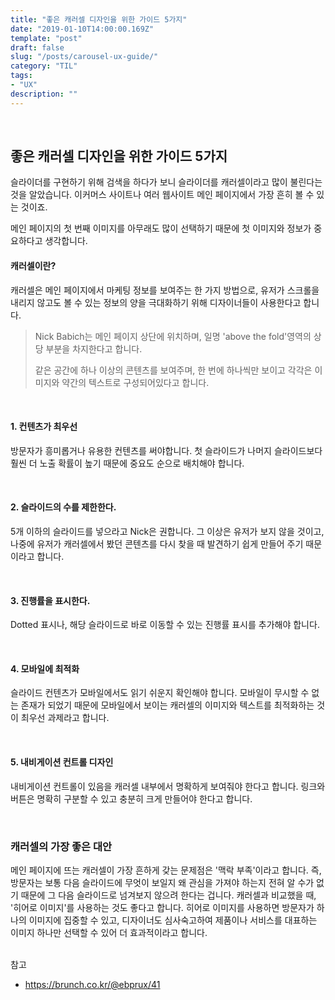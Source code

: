 ```yaml
---
title: "좋은 캐러셀 디자인을 위한 가이드 5가지"
date: "2019-01-10T14:00:00.169Z"
template: "post"
draft: false
slug: "/posts/carousel-ux-guide/"
category: "TIL"
tags:
- "UX"
description: ""
---
```


<br>

## 좋은 캐러셀 디자인을 위한 가이드 5가지

슬라이더를 구현하기 위해 검색을 하다가 보니 슬라이더를 캐러셀이라고 많이 불린다는 것을 알았습니다. 이커머스 사이트나 여러 웹사이트 메인 페이지에서 가장 흔히 볼 수 있는 것이죠.

메인 페이지의 첫 번째 이미지를 아무래도 많이 선택하기 때문에 첫 이미지와 정보가 중요하다고 생각합니다.

#### 캐러셀이란?

캐러셀은 메인 페이지에서 마케팅 정보를 보여주는 한 가지 방법으로, 유저가 스크롤을 내리지 않고도 볼 수 있는 정보의 양을 극대화하기 위해 디자이너들이 사용한다고 합니다.

> Nick Babich는
> 메인 페이지 상단에 위치하며, 일명 'above the fold'영역의 상당 부분을 차지한다고 합니다.
>
> 같은 공간에 하나 이상의 콘텐츠를 보여주며, 한 번에 하나씩만 보이고 각각은 이미지와 약간의 텍스트로 구성되어있다고 합니다.

<br>

#### 1. 컨텐츠가 최우선

방문자가 흥미롭거나 유용한 컨텐츠를 써야합니다.
첫 슬라이드가 나머지 슬라이드보다 훨씬 더 노출 확률이 높기 때문에 중요도 순으로 배치해야 합니다.

<br>

#### 2. 슬라이드의 수를 제한한다.

5개 이하의 슬라이드를 넣으라고 Nick은 권합니다. 그 이상은 유저가 보지 않을 것이고, 나중에 유저가 캐러셀에서 봤던 콘텐츠를 다시 찾을 때 발견하기 쉽게 만들어 주기 때문이라고 합니다.

<br>

#### 3. 진행률을 표시한다.

Dotted 표시나, 해당 슬라이드로 바로 이동할 수 있는 진행률 표시를 추가해야 합니다.

<br>

#### 4. 모바일에 최적화

슬라이드 컨텐츠가 모바일에서도 읽기 쉬운지 확인해야 합니다.
모바일이 무시할 수 없는 존재가 되었기 때문에 모바일에서 보이는 캐러셀의 이미지와 텍스트를 최적화하는 것이 최우선 과제라고 합니다.

<br>

#### 5. 내비게이션 컨트롤 디자인

내비게이션 컨트롤이 있음을 캐러셀 내부에서 명확하게 보여줘야 한다고 합니다. 링크와 버튼은 명확히 구분할 수 있고 충분히 크게 만들어야 한다고 합니다.

<br>

### 캐러셀의 가장 좋은 대안

메인 페이지에 뜨는 캐러셀이 가장 흔하게 갖는 문제점은 '맥락 부족'이라고 합니다. 즉, 방문자는 보통 다음 슬라이드에 무엇이 보일지 왜 관심을 가져야 하는지 전혀 알 수가 없기 때문에 그 다음 슬라이드로 넘겨보지 않으려 한다는 겁니다. 캐러셀과 비교했을 때, '히어로 이미지'를 사용하는 것도 좋다고 합니다. 히어로 이미지를 사용하면 방문자가 하나의 이미지에 집중할 수 있고, 디자이너도 심사숙고하여 제품이나 서비스를 대표하는 이미지 하나만 선택할 수 있어 더 효과적이라고 합니다.
<br>
<br>

참고

- https://brunch.co.kr/@ebprux/41
